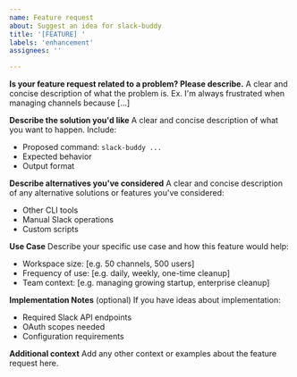 ```yaml
---
name: Feature request
about: Suggest an idea for slack-buddy
title: '[FEATURE] '
labels: 'enhancement'
assignees: ''

---
```


**Is your feature request related to a problem? Please describe.**
A clear and concise description of what the problem is. Ex. I'm always frustrated when managing channels because [...]

**Describe the solution you'd like**
A clear and concise description of what you want to happen. Include:
- Proposed command: `slack-buddy ...`
- Expected behavior
- Output format

**Describe alternatives you've considered**
A clear and concise description of any alternative solutions or features you've considered:
- Other CLI tools
- Manual Slack operations
- Custom scripts

**Use Case**
Describe your specific use case and how this feature would help:
- Workspace size: [e.g. 50 channels, 500 users]
- Frequency of use: [e.g. daily, weekly, one-time cleanup]
- Team context: [e.g. managing growing startup, enterprise cleanup]

**Implementation Notes** (optional)
If you have ideas about implementation:
- Required Slack API endpoints
- OAuth scopes needed
- Configuration requirements

**Additional context**
Add any other context or examples about the feature request here.
